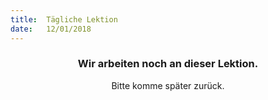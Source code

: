 ```yaml
---
title:  Tägliche Lektion
date:   12/01/2018
---
```


### <center>Wir arbeiten noch an dieser Lektion.</center>
<center>Bitte komme später zurück.</center>